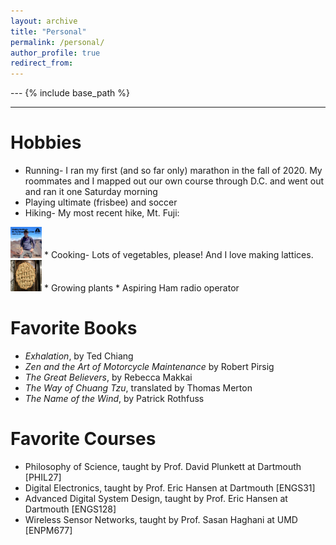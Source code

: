 ```yaml
---
layout: archive
title: "Personal"
permalink: /personal/
author_profile: true
redirect_from:
---
```


--- {% include base_path %}
***

Hobbies
======
* Running- I ran my first (and so far only) marathon in the fall of 2020. My roommates and I mapped out our own course through D.C. and went out and ran it one Saturday morning
* Playing ultimate (frisbee) and soccer
* Hiking- My most recent hike, Mt. Fuji:
<img src='/images/FujiHike.png' width='50' height='50'>
* Cooking- Lots of vegetables, please! And I love making lattices.
<img src='/images/Lattice.png' width='50' height='50'>
* Growing plants
* Aspiring Ham radio operator


Favorite Books
======
* *Exhalation*, by Ted Chiang
* *Zen and the Art of Motorcycle Maintenance* by Robert Pirsig
* *The Great Believers*, by Rebecca Makkai
* *The Way of Chuang Tzu*, translated by Thomas Merton
* *The Name of the Wind*, by Patrick Rothfuss

Favorite Courses
======
* Philosophy of Science, taught by Prof. David Plunkett at Dartmouth [PHIL27]
* Digital Electronics, taught by Prof. Eric Hansen at Dartmouth [ENGS31]
* Advanced Digital System Design, taught by Prof. Eric Hansen at Dartmouth [ENGS128]
* Wireless Sensor Networks, taught by Prof. Sasan Haghani at UMD [ENPM677]